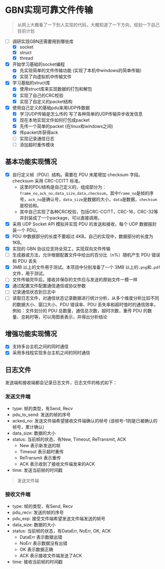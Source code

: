# GBN实现可靠文件传输

> 从网上大概看了一下别人实现的代码，大概知道了一下方向，规划一下自己目前计划

- [ ] 调研实现GBN还需要用到哪些库
  - [x] socket
  - [x] struct
  - [x] thread
- [x] 开始学习基础的socket编程
  - [x] 先实现简单的文件传输功能 (实现了本机中windows的简单传输)
  - [x] 实现了向虚拟机中传输文件
- [x] 学习基础的struct库
  - [x] 使用struct库来实现数据的打包和解包
  - [x] 实现了自己的CRC校验
  - [x] 实现了自定义的packet结构
- [x] 使用自己定义的基础pdu来用UDP传数据
  - [x] 学习UDP传输是怎么传的 写了各种简单的UDP传输异步收发信息
  - [x] 现在本地实现文件如何打包成packet
  - [x] 先传一个简单的packet (在linux和windows之间)
  - [x] 传packet并获得ack
  - [ ] 实现记录通信日志
  - [ ] 添加超时重传模块

## 基本功能实现情况

- [x] 自行定义帧（PDU）结构。需要在 PDU 末尾增加 checksum 字段。checksum 采用
CRC-CCITT 标准。
  - 这里的PDU结构是自己定义的，组成部分为：`frame_no,ack_no,data_size,data,checksum`，其中`frame_no`是帧的序号，`ack_no`是确认号，`data_size`是数据的大小，`data`是数据，`checksum`是校验和。
  - 其中自己实现了各种CRC校验，包括CRC-CCITT，CRC-16，CRC-32等并封装成了一个package，可以直接调用。
- [x] 采用 UDP Socket API 模拟并实现 PDU 的发送和接收，每个 UDP 数据报封装一个
PDU。
- [x] PDU 中数据部分的长度不要超过 4KB。自己的实现中，数据部分的长度为1KB。
- [x] 实现的 GBN 协议应支持全双工，实现双向文件传输
- [ ] 生成器或方法，允许根据配置文件中给出的百分比（n%）随机产生 PDU 错误和 PDU 丢失
- [x] 3MB 以上的文件用于测试。本项目中分别准备了一个 3MB 以上的`.png`和`.pdf`文件，用于测试。
- [ ] 文件传输完毕后，接收并保存的文件应与发送的原始文件一模一样
- [x] 通过配置文件配置通信通信或协议参数
- [ ] 记录通信状态到日志中
- [ ] 读取日志文件，对通信状态记录数据进行统计分析，从多个维度分析比较不同的数据大小、窗口大小、PDU 错误率、PDU 丢失率和超时值时的通信效率，例如：文件划分的 PDU 总数量，通信总次数，超时次数，重传 PDU 的数量、总耗时等，可以用图表表示，并得出分析结论

## 增强功能实现情况

- [x] 支持多台主机之间的同时通信
- [x] 采用多线程实现多台主机之间的同时通信

## 日志文件

发送端和接收端都会记录日志文件，日志文件的格式如下：

### 发送文件端

- type: 帧的类型，有Send, Recv
- pdu_to_send: 发送的帧的序号
- acked_no: 发送文件端希望接收文件端确认的帧号 (该帧号-1则是已被确认的帧号，累计确认)
- data_size: 数据的大小
- status: 当前帧的状态，有New, Timeout, ReTransmit, ACK
  - New 表示新发送的帧
  - Timeout 表示超时重传
  - ReTransmit 表示重传
  - ACK 表示收到了接收文件端发来的ACK
- time: 发送当前帧的时间戳

> 发送文件端

### 接收文件端

- type: 帧的类型，有Send, Recv
- pdu_recv: 发送的帧的序号
- pdu_exp: 接受文件端希望发送文件端发送的帧号
- data_size: 数据的大小
- status: 当前帧的状态，有DataErr, NoErr, OK, ACK
  - DataErr 表示数据出错
  - NoErr 表示数据没有出错
  - OK 表示数据正确
  - ACK 表示接收文件端发送了ACK
- time: 接收当前帧的时间戳
